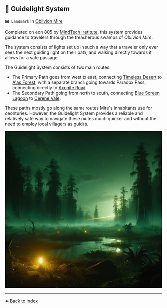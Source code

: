 ## 🔦 Guidelight System

`🖼️ Landmark` in [Oblivion Mire](../refs/oblivion_mire.md)

Completed on eon 805 by [MindTech Institute](../refs/mindtech_institute.md), this system provides guidance to travelers through the treacherous swamps of _Oblivion Mire_.

The system consists of lights set up in such a way that a traveler only ever sees the next guiding light on their path, and walking directly towards it allows for a safe passage.

The Guidelight System consists of two main routes:
- The Primary Path goes from west to east, connecting [Timeless Desert](../refs/timeless_desert.md) to [A'as Forest](../refs/aas_forest.md), with a separate branch going towards Paradox Pass, connecting directly to [Axonite Road](../refs/axonite_road.md).
- The Secondary Path going from north to south, connecting [Blue Screen Lagoon](../refs/blue_screen_lagoon.md) to [Cerene Vale](../refs/cerene_vale.md).

These paths mostly go along the same routes Mire's inhabitants use for ceonturies. However, the Guidelight System provides a reliable and relatively safe way to navigate these routes much quicker and without the need to employ local villagers as guides.

![Guidelight System](../../refs/img/guidelight_system.png)


----------
[⬅️ Back to index](../refs/index.md#9840_s)